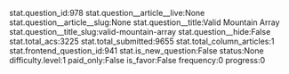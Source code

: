 stat.question_id:978
stat.question__article__live:None
stat.question__article__slug:None
stat.question__title:Valid Mountain Array
stat.question__title_slug:valid-mountain-array
stat.question__hide:False
stat.total_acs:3225
stat.total_submitted:9655
stat.total_column_articles:1
stat.frontend_question_id:941
stat.is_new_question:False
status:None
difficulty.level:1
paid_only:False
is_favor:False
frequency:0
progress:0
